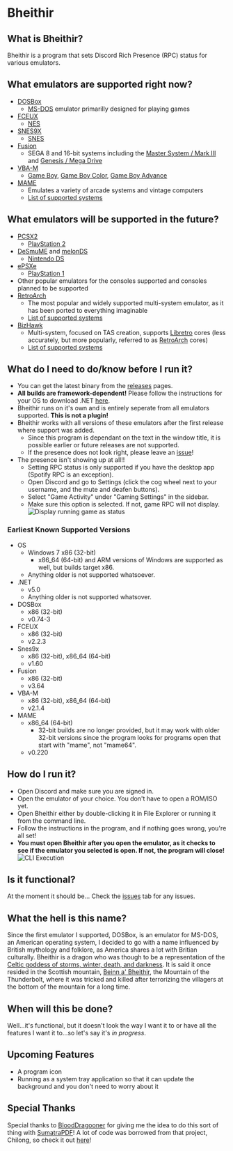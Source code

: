 # Bheithir

## What is Bheithir?
Bheithir is a program that sets Discord Rich Presence (RPC) status for various emulators. 

## What emulators are supported right now?
- [DOSBox](https://www.dosbox.com/)
    - [MS-DOS](https://en.wikipedia.org/wiki/MS-DOS) emulator primarilly designed for playing games
- [FCEUX](http://www.fceux.com/web/home.html)
    - [NES](https://en.wikipedia.org/wiki/Nintendo_Entertainment_System)
- [SNES9X](http://www.snes9x.com/)
    - [SNES](https://en.wikipedia.org/wiki/Super_Nintendo_Entertainment_System)
- [Fusion](https://segaretro.org/Kega_Fusion)
    - SEGA 8 and 16-bit systems including the [Master System / Mark III](https://en.wikipedia.org/wiki/Super_Nintendo_Entertainment_System) and [Genesis / Mega Drive](https://en.wikipedia.org/wiki/Sega_Genesis)
- [VBA-M](https://github.com/visualboyadvance-m/visualboyadvance-m)
    - [Game Boy](https://en.wikipedia.org/wiki/Game_Boy), [Game Boy Color](https://en.wikipedia.org/wiki/Game_Boy_Color), [Game Boy Advance](https://en.wikipedia.org/wiki/Game_Boy_Advance)
- [MAME](https://www.mamedev.org/)
    - Emulates a variety of arcade systems and vintage computers
    - [List of supported systems](https://emulation.gametechwiki.com/index.php/MAME_compatibility_list)

## What emulators will be supported in the future?
- [PCSX2](https://pcsx2.net/)
    - [PlayStation 2](https://en.wikipedia.org/wiki/PlayStation_2)
- [DeSmuME](http://desmume.org/) and [melonDS](http://melonds.kuribo64.net/)
    - [Nintendo DS](https://en.wikipedia.org/wiki/Nintendo_DS)
- [ePSXe](https://www.epsxe.com/)
    - [PlayStation 1](https://en.wikipedia.org/wiki/PlayStation_(console))
- Other popular emulators for the consoles supported and consoles planned to be supported
- [RetroArch](https://www.retroarch.com/)
    - The most popular and widely supported multi-system emulator, as it has been ported to everything imaginable
    - [List of supported systems](https://emulation.gametechwiki.com/index.php/Libretro#Cores)
- [BizHawk](http://tasvideos.org/BizHawk.html)
    - Multi-system, focused on TAS creation, supports [Libretro](https://docs.libretro.com/) cores (less accurately, but more popularly, referred to as [RetroArch](https://www.retroarch.com/) cores)
    - [List of supported systems](https://emulation.gametechwiki.com/index.php/BizHawk#Supported_systems)

## What do I need to do/know before I run it?
- You can get the latest binary from the [releases](https://github.com/MechaDragonX/Bheithir/releases) pages.
- **All builds are framework-dependent!** Please follow the instructions for your OS to download .NET [here](https://dotnet.microsoft.com/download/dotnet/).
- Bheithir runs on it's own and is entirely seperate from all emulators supported. **This is not a plugin!**
- Bheithir works with all versions of these emulators after the first release where support was added.
    - Since this program is dependant on the text in the window title, it is possible earlier or future releases are not supported.
    - If the presence does not look right, please leave an [issue](https://github.com/MechaDragonX/Bheithir/issues)!
- The presence isn't showing up at all!!
    - Setting RPC status is only supported if you have the desktop app (Spotify RPC is an exception).
    - Open Discord and go to Settings (click the cog wheel next to your username, and the mute and deafen buttons).
    - Select "Game Activity" under "Gaming Settings" in the sidebar.
    - Make sure this option is selected. If not, game RPC will not display.
![Display running game as status](https://i.imgur.com/jRIGHbK.png "Display running game as status")
### Earliest Known Supported Versions
- OS
    - Windows 7 x86 (32-bit)
        - x86_64 (64-bit) and ARM versions of Windows are supported as well, but builds target x86.
    - Anything older is not supported whatsoever.
- .NET
    - v5.0
    - Anything older is not supported whatsover.
- DOSBox
    - x86 (32-bit)
    - v0.74-3
- FCEUX
    - x86 (32-bit)
    - v2.2.3
- Snes9x
    - x86 (32-bit), x86_64 (64-bit)
    - v1.60
- Fusion
    - x86 (32-bit)
    - v3.64
- VBA-M
    - x86 (32-bit), x86_64 (64-bit)
    - v2.1.4
- MAME
    - x86_64 (64-bit)
        - 32-bit builds are no longer provided, but it may work with older 32-bit versions since the program looks for programs open that start with "mame", not "mame64".
    - v0.220

## How do I run it?
- Open Discord and make sure you are signed in.
- Open the emulator of your choice. You don't have to open a ROM/ISO yet.
- Open Bheithir either by double-clicking it in File Explorer or running it from the command line.
- Follow the instructions in the program, and if nothing goes wrong, you're all set!
- **You must open Bheithir after you open the emulator, as it checks to see if the emulator you selected is open. If not, the program will close!**
![CLI Execution](https://i.imgur.com/tct0D5Y.png "CLI Execution")

## Is it functional?
At the moment it should be... Check the [issues](https://github.com/MechaDragonX/Bheithir/issues) tab for any issues.

## What the hell is this name?
Since the first emulator I supported, DOSBox, is an emulator for MS-DOS, an American operating system, I decided to go with a name influenced by British mythology and folklore, as America shares a lot with Britian culturally. Bheithir is a dragon who was though to be a representation of the [Celtic goddess of storms, winter, death, and darkness](https://books.google.com/books?id=XPoRSLTkhtsC&pg=PA179&lpg=PA179&dq=bheithir+scotland&source=bl&ots=h2FaVFtlKN&sig=ACfU3U0fPo-tvlrPfv6CW9OVvdrHlOE66g&hl=en&ppis=_e&sa=X&ved=2ahUKEwjKiInks77oAhWuGTQIHZbbAToQ6AEwCXoECB4QAQ#v=onepage&q=bheithir%20scotland&f=false). It is said it once resided in the Scottish mountain, [Beinn a' Bheithir](https://en.wikipedia.org/wiki/Beinn_a%27_Bheithir), the Mountain of the Thunderbolt, where it was tricked and killed after terrorizing the villagers at the bottom of the mountain for a long time.

## When will this be done?
Well...it's functional, but it doesn't look the way I want it to or have all the features I want it to...so let's say it's *in progress*.

## Upcoming Features
- A program icon
- Running as a system tray application so that it can update the background and you don't need to worry about it

## Special Thanks
Special thanks to [BloodDragooner](https://github.com/BloodDragooner) for giving me the idea to do this sort of thing with [SumatraPDF](https://github.com/sumatrapdfreader/sumatrapdf)! A lot of code was borrowed from that project, Chilong, so check it out [here](https://github.com/MechaDragonX/Chilong)!
